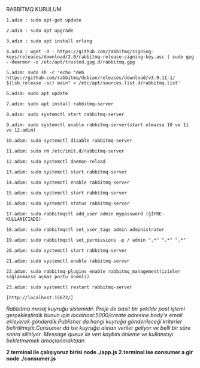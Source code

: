 RABBİTMQ KURULUM

    1.adım : sudo apt-get update
    
    2.adım : sudo apt upgrade
    
    3.adım : sudo apt install erlang
    
    4.adım : wget -O - https://github.com/rabbitmq/signing-keys/releases/download/2.0/rabbitmq-release-signing-key.asc | sudo gpg --dearmor -o /etc/apt/trusted.gpg.d/rabbitmq.gpg
    
    5.adım: sudo sh -c 'echo "deb https://github.com/rabbitmq/debian/releases/download/v3.9.11-1/ $(lsb_release -sc) main" > /etc/apt/sources.list.d/rabbitmq.list'
    
    6.adım: sudo apt update
    
    7.adım: sudo apt install rabbitmq-server
    
    8.adım: sudo systemctl start rabbitmq-server
    
    9.adım: sudo systemctl enable rabbitmq-server(start olmazsa 10 ve 11 ve 12.adım)
    
    10.adım: sudo systemctl disable rabbitmq-server
    
    11.adım: sudo rm /etc/init.d/rabbitmq-server
    
    12.adım: sudo systemctl daemon-reload
    
    13.adım: sudo systemctl start rabbitmq-server
    
    14.adım: sudo systemctl enable rabbitmq-server
    
    15.adım: sudo systemctl start rabbitmq-server
    
    16.adım: sudo systemctl status rabbitmq-server
    
    17.adım: sudo rabbitmqctl add_user admin mypassword (ŞİFRE-KULLANICIADI)
    
    18.adım: sudo rabbitmqctl set_user_tags admin administrator
    
    19.adım: sudo rabbitmqctl set_permissions -p / admin ".*" ".*" ".*"
    
    20.adım: sudo systemctl start rabbitmq-server
    
    21.adım: sudo systemctl enable rabbitmq-server
    
    22.adım: sudo rabbitmq-plugins enable rabbitmq_management(izinler sağlanmazsa açmaz portu önemli)
    
    23.adım: sudo systemctl restart rabbitmq-server
    
    [http://localhost:15672/]

*Rabbitmq mesaj kuyruğu sistemidir. Proje de basit bir şekilde post işlemi gerçekleştirdik bunun için localhost:5000/create adresine body'e email ekleyerek gönderdik.Publisher da hangi kuyruğa gönderileceği kriterler belirtilmiştir.Consumer da ise kuyruğa alınan veriler geliyor ve belli bir süre sonra siliniyor .Message queue ile veri kaybını önleme ve kullanıcıyı bekletmemek amaçlanmaktadır.*


**2 terminal ile çalışıyoruz birisi node ./app.js 2.terminal ise consumer a gir node ./consumer.js** 
